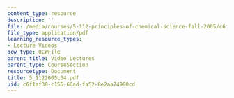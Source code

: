 ```yaml
---
content_type: resource
description: ''
file: /media/courses/5-112-principles-of-chemical-science-fall-2005/c6f1af38c15566adfa528e2aa74990cd_5_1122005L04.pdf
file_type: application/pdf
learning_resource_types:
- Lecture Videos
ocw_type: OCWFile
parent_title: Video Lectures
parent_type: CourseSection
resourcetype: Document
title: 5_1122005L04.pdf
uid: c6f1af38-c155-66ad-fa52-8e2aa74990cd
---
```

